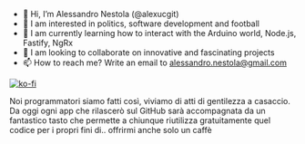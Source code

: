 - 👋 Hi, I’m Alessandro Nestola (@alexucgit)
- 👀 I am interested in politics, software development and football
- 🌱 I am currently learning how to interact with the Arduino world, Node.js, Fastify, NgRx
- 💞️ I am looking to collaborate on innovative and fascinating projects
- 📫 How to reach me? Write an email to alessandro.nestola@gmail.com

[![ko-fi](https://ko-fi.com/img/githubbutton_sm.svg)](https://ko-fi.com/N4N06L91H)

Noi programmatori siamo fatti così, viviamo di atti di gentilezza a casaccio.
Da oggi ogni app che rilascerò sul GitHub sarà accompagnata da un fantastico tasto che permette a chiunque riutilizza gratuitamente quel codice per i propri fini di.. offrirmi anche solo un caffè

<!---
alexucgit/alexucgit is a ✨ special ✨ repository because its `README.md` (this file) appears on your GitHub profile.
You can click the Preview link to take a look at your changes.
--->
